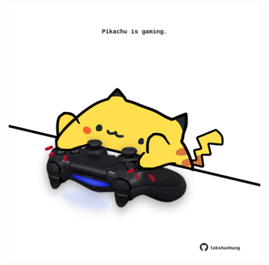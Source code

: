 <!-- built at 03/05/2025, 16:00:38 UTC -->
<p align="center">
  <img width="500" height="500" src="./ReadmeImage.svg">
</p>
